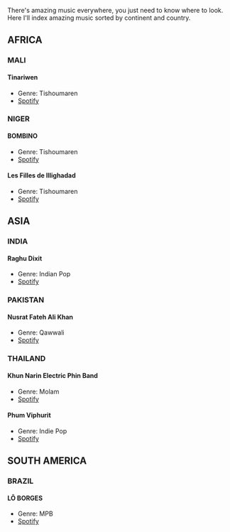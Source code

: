 There's amazing music everywhere, you just need to know where to look.  
Here I'll index amazing music sorted by continent and country.

## AFRICA
### MALI
#### Tinariwen
- Genre: Tishoumaren
- [Spotify](https://open.spotify.com/artist/2sf2owtFSCvz2MLfxmNdkb?si=uKAg_IAhR0qlGPtNSggK0w)

### NIGER
#### BOMBINO
- Genre: Tishoumaren
- [Spotify](https://open.spotify.com/artist/7s4I6rDvTcdBDKElVbtsAN?si=3vTKZxxxTxKDPJQiujtPbQ)

#### Les Filles de Illighadad
- Genre: Tishoumaren
- [Spotify](https://open.spotify.com/artist/45EoOvcenErsYkaJUnqjJv?si=MJ7UiSKjQIuiAUASa4MHkg)

## ASIA
### INDIA
#### Raghu Dixit
- Genre: Indian Pop
- [Spotify](https://open.spotify.com/artist/72578usTM6Cj5qWsi471Nc?si=NeWeuu5QQtiUTsLTan6P2g)

### PAKISTAN
#### Nusrat Fateh Ali Khan
- Genre: Qawwali
- [Spotify](https://open.spotify.com/artist/5HcunTidTUrOaf8V0iJcvl?si=xo5dEZBcTdeSZY7aqEuvRw)

### THAILAND
#### Khun Narin Electric Phin Band
- Genre: Molam
- [Spotify](https://open.spotify.com/artist/63zawOgIPFW8J6QTTJiRX1?si=Opacl82KSUuKN5hjYUwDTA)

#### Phum Viphurit
- Genre: Indie Pop
- [Spotify](https://open.spotify.com/artist/5mqguTgtaoCMNMZD6txCh6?si=N1us93JrTmG_Pzpmd5wcjw)

## SOUTH AMERICA
### BRAZIL
#### LÔ BORGES
- Genre: MPB
- [Spotify](https://open.spotify.com/artist/1mZbRiSVb2ExneAlDbBiiT?si=p_fW8XloSWmWz-0XybUg2Q)